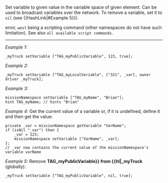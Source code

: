 Set variable to given value in the variable space of given element. Can be used to broadcast variables over the network. To remove a variable, set it to `nil` (see {{HashLink|#Example 5}}).

 error, `west` being a scripting command (other namespaces do not have such limitation). See also `all available script commands`.


---
*Example 1:*
```sqf
_myTruck setVariable ["TAG_myPublicVariable", 123, true];
```

*Example 2:*
```sqf
_myTruck setVariable ["TAG_myLocalVariable", ["321", _var], owner driver _myTruck];
```

*Example 3:*
```sqf
missionNamespace setVariable ["TAG_myName", "Brian"];
hint TAG_myName; // hints "Brian"
```

*Example 4:*
Get the current value of a variable or, if it is undefined, define it and then get the value:

```sqf
private _var = missionNamespace getVariable "VarName";
if (isNil "_var") then {
	_var = 123;
	missionNamespace setVariable ["VarName", _var];
};
// _var now contains the current value of the missionNamespace's variable varName
```

*Example 5:*
Remove **TAG_myPublicVariable}} from {{hl|_myTruck** (globally):

```sqf
_myTruck setVariable ["TAG_myPublicVariable", nil, true];
```